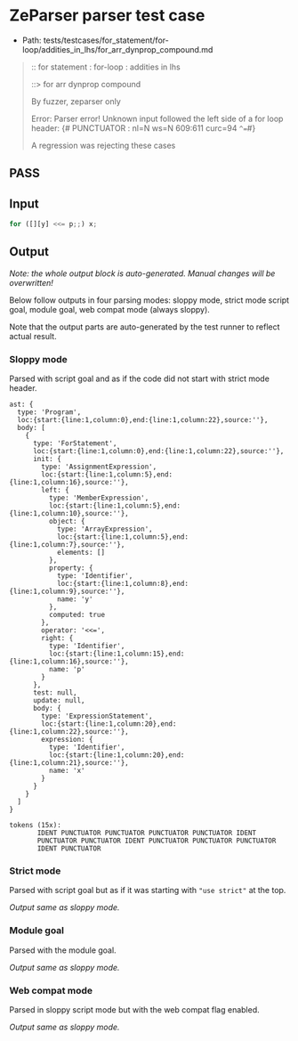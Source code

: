 # ZeParser parser test case

- Path: tests/testcases/for_statement/for-loop/addities_in_lhs/for_arr_dynprop_compound.md

> :: for statement : for-loop : addities in lhs
>
> ::> for arr dynprop compound
>
> By fuzzer, zeparser only
>
> Error: Parser error! Unknown input followed the left side of a for loop header: {# PUNCTUATOR : nl=N ws=N 609:611 curc=94 `^=`#}
>
> A regression was rejecting these cases

## PASS

## Input

`````js
for ([][y] <<= p;;) x;
`````

## Output

_Note: the whole output block is auto-generated. Manual changes will be overwritten!_

Below follow outputs in four parsing modes: sloppy mode, strict mode script goal, module goal, web compat mode (always sloppy).

Note that the output parts are auto-generated by the test runner to reflect actual result.

### Sloppy mode

Parsed with script goal and as if the code did not start with strict mode header.

`````
ast: {
  type: 'Program',
  loc:{start:{line:1,column:0},end:{line:1,column:22},source:''},
  body: [
    {
      type: 'ForStatement',
      loc:{start:{line:1,column:0},end:{line:1,column:22},source:''},
      init: {
        type: 'AssignmentExpression',
        loc:{start:{line:1,column:5},end:{line:1,column:16},source:''},
        left: {
          type: 'MemberExpression',
          loc:{start:{line:1,column:5},end:{line:1,column:10},source:''},
          object: {
            type: 'ArrayExpression',
            loc:{start:{line:1,column:5},end:{line:1,column:7},source:''},
            elements: []
          },
          property: {
            type: 'Identifier',
            loc:{start:{line:1,column:8},end:{line:1,column:9},source:''},
            name: 'y'
          },
          computed: true
        },
        operator: '<<=',
        right: {
          type: 'Identifier',
          loc:{start:{line:1,column:15},end:{line:1,column:16},source:''},
          name: 'p'
        }
      },
      test: null,
      update: null,
      body: {
        type: 'ExpressionStatement',
        loc:{start:{line:1,column:20},end:{line:1,column:22},source:''},
        expression: {
          type: 'Identifier',
          loc:{start:{line:1,column:20},end:{line:1,column:21},source:''},
          name: 'x'
        }
      }
    }
  ]
}

tokens (15x):
       IDENT PUNCTUATOR PUNCTUATOR PUNCTUATOR PUNCTUATOR IDENT
       PUNCTUATOR PUNCTUATOR IDENT PUNCTUATOR PUNCTUATOR PUNCTUATOR
       IDENT PUNCTUATOR
`````

### Strict mode

Parsed with script goal but as if it was starting with `"use strict"` at the top.

_Output same as sloppy mode._

### Module goal

Parsed with the module goal.

_Output same as sloppy mode._

### Web compat mode

Parsed in sloppy script mode but with the web compat flag enabled.

_Output same as sloppy mode._
